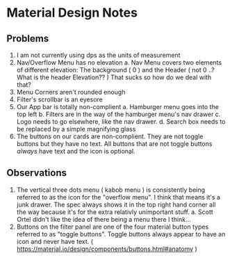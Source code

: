 
# Material Design Notes


## Problems
1. I am not currently using dps as the units of measurement
1. Nav/Overflow Menu has no elevation
  a. Nav Menu covers two elements of different elevation: The background ( 0 ) and the Header ( not 0 ..? What is the header Elevation?? )
     That sucks so how do we deal with that?
1. Menu Corners aren't rounded enough
1. Filter's scrollbar is an eyesore
1. Our App bar is totally non-complient
   a. Hamburger menu goes into the top left
   b. Filters are in the way of the hamburger menu's nav drawer
   c. Logo needs to go elsewhere, like the nav drawer.
   d. Search box needs to be replaced by a simple magnifying glass
1. The buttons on our cards are non-complient.  They are not toggle buttons but they have no text.  All buttons that 
   are not toggle buttons _always_ have text and the icon is optional. 

## Observations
1. The vertical three dots menu ( kabob menu ) is consistently being referred to as the icon for the "overflow menu".  I think 
   that means it's a junk drawer.  The spec always shows it in the top right hand corner all the way because it's for the extra 
   relativly unimportant stuff.
   a. Scott Ortel didn't like the idea of there being a menu there I think...
1. Buttons on the filter panel are one of the four material button types referred to as "toggle buttons". Toggle buttons always appear
   to have an icon and never have text. ( https://material.io/design/components/buttons.html#anatomy )

